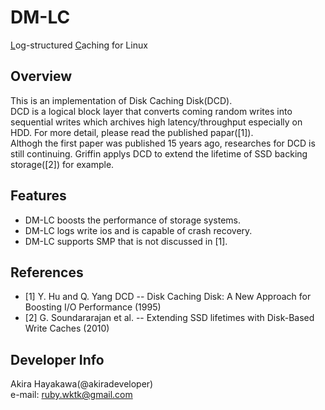 # DM-LC
<u>L</u>og-structured <u>C</u>aching for Linux

## Overview
This is an implementation of Disk Caching Disk(DCD).  
DCD is a logical block layer that converts coming random writes into sequential writes
which archives high latency/throughput especially on HDD.
For more detail, please read the published papar([1]).  
Althogh the first paper was published 15 years ago,
researches for DCD is still continuing.
Griffin applys DCD to extend the lifetime of SSD backing storage([2])
for example.

## Features
* DM-LC boosts the performance of storage systems.
* DM-LC logs write ios and is capable of crash recovery.
* DM-LC supports SMP that is not discussed in [1].

## References
* [1] Y. Hu and Q. Yang DCD -- Disk Caching Disk: A New Approach for Boosting I/O Performance (1995)
* [2] G. Soundararajan et al. -- Extending SSD lifetimes with Disk-Based Write Caches (2010)

## Developer Info
Akira Hayakawa(@akiradeveloper)  
e-mail: ruby.wktk@gmail.com
